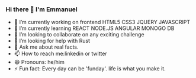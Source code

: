 ### Hi there 👋 I'm Emmanuel 

<!--
**noleykuz/noleykuz** is a ✨ _special_ ✨ repository because its `README.md` (this file) appears on your GitHub profile.

Here are some ideas to get you started:-->

- 🔭 I’m currently working on frontend
HTML5 CSS3 JQUERY JAVASCRIPT
- 🌱 I’m currently learning REACT NODE.JS ANGULAR MONOGO DB
- 👯 I’m looking to collaborate on any exciting challenge
- 🤔 I’m looking for help with Rust
- 💬 Ask me about real facts.
- 📫 How to reach me:linkedin or twitter 
- 😄 Pronouns: he/him
- ⚡ Fun fact: Every day can be 'funday'. life is what you make it.

